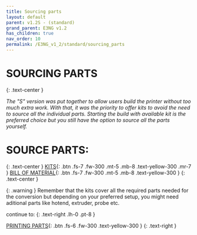 ```yaml
---
title: Sourcing parts
layout: default
parent: v1.2S - (standard)
grand_parent: E3NG v1.2
has_children: true
nav_order: 10
permalink: /E3NG_v1_2/standard/sourcing_parts
---
```

# SOURCING PARTS
{: .text-center }

*The "S" version was put together to allow users build the printer without too much extra work. With that, it was the priority to offer kits to avoid the need to source all the individual parts. Starting the build with available kit is the preferred choice but you still have the option to source all the parts yourself.*

# SOURCE PARTS:
{: .text-center }
[KITS]{: .btn .fs-7 .fw-300 .mt-5 .mb-8 .text-yellow-300 .mr-7 }
[BILL OF MATERIAL]{: .btn .fs-7 .fw-300 .mt-5 .mb-8 .text-yellow-300 }
{: .text-center }

{: .warning }
Remember that the kits cover all the required parts needed for the conversion but depending on your preferred setup, you might need aditional parts like hotend, extruder, probe etc.

continue to:
{: .text-right .lh-0 .pt-8 }

[PRINTING PARTS]{: .btn .fs-6 .fw-300 .text-yellow-300 }
{: .text-right }

[PRINTING PARTS]: https://rh3d.xyz/E3NG_v1_2/standard/printing_parts
[KITS]: https://rh3d.xyz/E3NG_v1_2/standard/sourcing_parts/kits
[BILL OF MATERIAL]: https://rh3d.xyz/E3NG_v1_2/standard/sourcing_parts/self_sourcing
